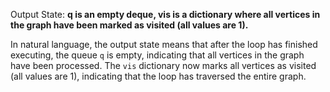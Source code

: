 Output State: **q is an empty deque, vis is a dictionary where all vertices in the graph have been marked as visited (all values are 1).**

In natural language, the output state means that after the loop has finished executing, the queue `q` is empty, indicating that all vertices in the graph have been processed. The `vis` dictionary now marks all vertices as visited (all values are 1), indicating that the loop has traversed the entire graph.